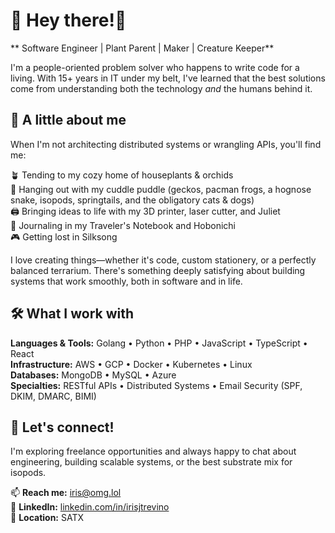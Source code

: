 # 🌿 Hey there!🌿 

** Software Engineer | Plant Parent | Maker | Creature Keeper**

I'm a people-oriented problem solver who happens to write code for a living. With 15+ years in IT under my belt, I've learned that the best solutions come from understanding both the technology *and* the humans behind it.

## 💚 A little about me

When I'm not architecting distributed systems or wrangling APIs, you'll find me:

🪴 Tending to my cozy home of houseplants & orchids  
🦎 Hanging out with my cuddle puddle (geckos, pacman frogs, a hognose snake, isopods, springtails, and the obligatory cats & dogs)  
🖨️ Bringing ideas to life with my 3D printer, laser cutter, and Juliet  
📔 Journaling in my Traveler's Notebook and Hobonichi  
🎮 Getting lost in Silksong 

I love creating things—whether it's code, custom stationery, or a perfectly balanced terrarium. There's something deeply satisfying about building systems that work smoothly, both in software and in life.

## 🛠️ What I work with

**Languages & Tools:** Golang • Python • PHP • JavaScript • TypeScript • React  
**Infrastructure:** AWS • GCP • Docker • Kubernetes • Linux  
**Databases:** MongoDB • MySQL • Azure  
**Specialties:** RESTful APIs • Distributed Systems • Email Security (SPF, DKIM, DMARC, BIMI)

## 🤝 Let's connect!

I'm exploring freelance opportunities and always happy to chat about engineering, building scalable systems, or the best substrate mix for isopods. 

📫 **Reach me:** [iris@omg.lol](mailto:iris@omg.lol)  
💼 **LinkedIn:** [linkedin.com/in/irisjtrevino](https://www.linkedin.com/in/irisjtrevino)  
📍 **Location:** SATX 

